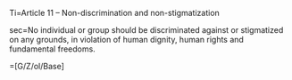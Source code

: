Ti=Article 11 – Non-discrimination and non-stigmatization 

sec=No individual or group should be discriminated against or stigmatized on any grounds, in violation of human dignity, human rights and fundamental freedoms. 

=[G/Z/ol/Base]
